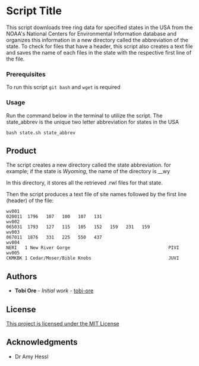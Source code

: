 # Script Title

This script downloads tree ring data for specified states in the USA from the NOAA's National Centers for Environmental Information database and organizes this information in a new directory called the abbreviation of the state. To check for files that have a header, this script also creates a text file and saves the name of each files in the state with the respective first line of the file.

### Prerequisites

To run this script `git bash` and `wget` is required

### Usage

Run the command below in the terminal to utilize the script.
The state_abbrev is the unique two letter abbreviation for states in the USA
```
bash state.sh state_abbrev
```

## Product
The script creates a new directory called the state abbreviation. 
for example; if the state is _Wyoming_, the name of the directory is __wy


In this directory, it stores all the retrieved .rwl files for that state.

Then the script produces a text file of site names followed by the first line (header) of the file:

```
wv001
020011  1796   107   100   107   131                                    
wv002
065031  1793   127   115   105   152   159   231   159                  
wv003
067011  1876   331   225   550   437
wv004
NERI   1 New River Gorge                                     PIVI               
wv005
CKMKBK 1 Cedar/Moser/Bible Knobs                             JUVI               
```


## Authors

* **Tobi Ore** - *Initial work* - [tobi-ore](https://github.com/tobi-ore)


## License

[This project is licensed under the MIT License](https://choosealicense.com/licenses/mit/)

## Acknowledgments

* Dr Amy Hessl
